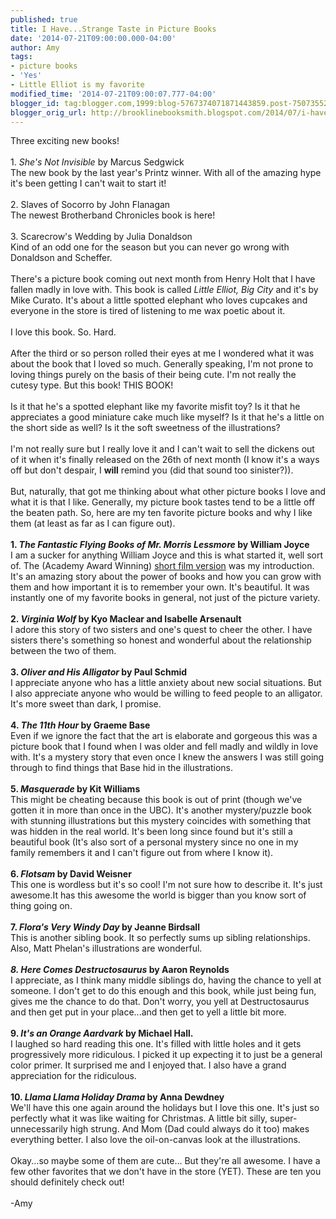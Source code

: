 ```yaml
---
published: true
title: I Have...Strange Taste in Picture Books
date: '2014-07-21T09:00:00.000-04:00'
author: Amy
tags:
- picture books
- 'Yes'
- Little Elliot is my favorite
modified_time: '2014-07-21T09:00:07.777-04:00'
blogger_id: tag:blogger.com,1999:blog-5767374071871443859.post-7507355224843273172
blogger_orig_url: http://brooklinebooksmith.blogspot.com/2014/07/i-havestrange-taste-in-picture-books.html
---
```


Three exciting new books!<br /><br />1. <i>She's Not Invisible</i> by Marcus Sedgwick<br />The new book by the last year's Printz winner. With all of the amazing hype it's been getting I can't wait to start it!<br /><br />2. Slaves of Socorro by John Flanagan<br />The newest Brotherband Chronicles book is here!<br /><br />3. Scarecrow's Wedding by Julia Donaldson<br />Kind of an odd one for the season but you can never go wrong with Donaldson and Scheffer.<br /><br />There's a picture book coming out next month from Henry Holt that I have fallen madly in love with. This book is called <i>Little Elliot, Big City</i> and it's by Mike Curato. It's about a little spotted elephant who loves cupcakes and everyone in the store is tired of listening to me wax poetic about it. <br /><br />I love this book. So. Hard. <br /><br />After the third or so person rolled their eyes at me I wondered what it was about the book that I loved so much. Generally speaking, I'm not prone to loving things purely on the basis of their being cute. I'm not really the cutesy type. But this book! THIS BOOK!<br /><br />Is it that he's a spotted elephant like my favorite misfit toy? Is it that he appreciates a good miniature cake much like myself? Is it that he's a little on the short side as well? Is it the soft sweetness of the illustrations? <br /><br />I'm not really sure but I really love it and I can't wait to sell the dickens out of it when it's finally released on the 26th of next month (I know it's a ways off but don't despair, I <b>will</b> remind you (did that sound too sinister?)).<br /><br />But, naturally, that got me thinking about what other picture books I love and what it is that I like. Generally, my picture book tastes tend to be a little off the beaten path. So, here are my ten favorite picture books and why I like them (at least as far as I can figure out).<br /><br /><b>1. <i>The Fantastic Flying Books of Mr. Morris Lessmore</i> by William Joyce</b><br />I am a sucker for anything William Joyce and this is what started it, well sort of. The (Academy Award Winning) <a href="http://morrislessmore.com/">short film version</a> was my introduction. It's an amazing story about the power of books and how you can grow with them and how important it is to remember your own. It's beautiful. It was instantly one of my favorite books in general, not just of the picture variety.<br /><br /><b>2. <i>Virginia Wolf</i> by Kyo Maclear and Isabelle Arsenault</b><br />I adore this story of two sisters and one's quest to cheer the other. I have sisters there's something so honest and wonderful about the relationship between the two of them.<br /><br /><b>3. <i>Oliver and His Alligator</i> by Paul Schmid</b><br />I appreciate anyone who has a little anxiety about new social situations. But I also appreciate anyone who would be willing to feed people to an alligator. It's more sweet than dark, I promise.<br /><br /><b>4. <i>The 11th Hour</i> by Graeme Base</b><br />Even if we ignore the fact that the art is elaborate and gorgeous this was a picture book that I found when I was older and fell madly and wildly in love with. It's a mystery story that even once I knew the answers I was still going through to find things that Base hid in the illustrations.<br /><br /><b>5. <i>Masquerade</i> by Kit Williams</b><br />This might be cheating because this book is out of print (though we've gotten it in more than once in the UBC). It's another mystery/puzzle book with stunning illustrations but this mystery coincides with something that was hidden in the real world. It's been long since found but it's still a beautiful book (It's also sort of a personal mystery since no one in my family remembers it and I can't figure out from where I know it).<br /><b><br /></b><b>6. <i>Flotsam</i> by David Weisner</b><br />This one is wordless but it's so cool! I'm not sure how to describe it. It's just awesome.It has this awesome the world is bigger than you know sort of thing going on.<br /><br /><b>7. <i>Flora's Very Windy Day </i>by Jeanne Birdsall</b><br />This is another sibling book. It so perfectly sums up sibling relationships. Also, Matt Phelan's illustrations are wonderful.<br /><br /><b><i>8. Here Comes Destructosaurus</i> by Aaron Reynolds</b><br />I appreciate, as I think many middle siblings do, having the chance to yell at someone. I don't get to do this enough and this book, while just being fun, gives me the chance to do that. Don't worry, you yell at Destructosaurus and then get put in your place...and then get to yell a little bit more.<br /><b><br />9. <i>It's an Orange Aardvark</i> by Michael Hall.</b><br />I laughed so hard reading this one. It's filled with little holes and it gets progressively more ridiculous. I picked it up expecting it to just be a general color primer. It surprised me and I enjoyed that. I also have a grand appreciation for the ridiculous. <br /><br /><b>10. <i>Llama Llama Holiday Drama</i> by Anna Dewdney</b><br />We'll have this one again around the holidays but I love this one. It's just so perfectly what it was like waiting for Christmas. A little bit silly, super-unnecessarily high strung. And Mom (Dad could always do it too) makes everything better. I also love the oil-on-canvas look at the illustrations.<br /><br />Okay...so maybe some of them are cute... But they're all awesome. I have a few other favorites that we don't have in the store (YET). These are ten you should definitely check out!<br /><br />-Amy
